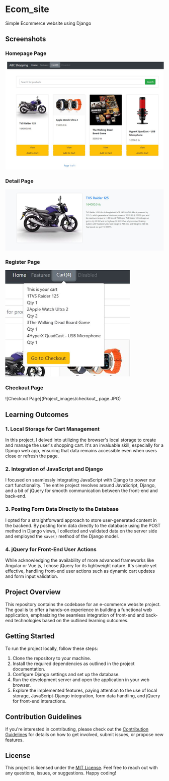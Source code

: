 # Ecom_site
Simple Ecommerce website using Django 
## Screenshots

### Homepage Page
![Landing Page](Project_images/Homepage.JPG)

### Detail Page
![Login Page](Project_images/detail_page.JPG)

### Register Page
![Register Page](Project_images/cart_feature.JPG)

### Checkout Page
![Checkout Page](Project_images/checkout_ page.JPG)



## Learning Outcomes


### 1. Local Storage for Cart Management
In this project, I delved into utilizing the browser's local storage to create and manage the user's shopping cart. It's an invaluable skill, especially for a Django web app, ensuring that data remains accessible even when users close or refresh the page.

### 2. Integration of JavaScript and Django
I focused on seamlessly integrating JavaScript with Django to power our cart functionality. The entire project revolves around JavaScript, Django, and a bit of jQuery for smooth communication between the front-end and back-end. 

### 3. Posting Form Data Directly to the Database
I opted for a straightforward approach to store user-generated content in the backend. By posting form data directly to the database using the POST method in Django views, I collected and validated data on the server side and employed the `save()` method of the Django model.

### 4. jQuery for Front-End User Actions
While acknowledging the availability of more advanced frameworks like Angular or Vue.js, I chose jQuery for its lightweight nature. It's simple yet effective, handling front-end user actions such as dynamic cart updates and form input validation.

## Project Overview

This repository contains the codebase for an e-commerce website project. The goal is to offer a hands-on experience in building a functional web application, emphasizing the seamless integration of front-end and back-end technologies based on the outlined learning outcomes.

## Getting Started

To run the project locally, follow these steps:

1. Clone the repository to your machine.
2. Install the required dependencies as outlined in the project documentation.
3. Configure Django settings and set up the database.
4. Run the development server and open the application in your web browser.
5. Explore the implemented features, paying attention to the use of local storage, JavaScript-Django integration, form data handling, and jQuery for front-end interactions.

## Contribution Guidelines

If you're interested in contributing, please check out the [Contribution Guidelines](CONTRIBUTING.md) for details on how to get involved, submit issues, or propose new features.

## License

This project is licensed under the [MIT License](LICENSE). Feel free to reach out with any questions, issues, or suggestions. Happy coding!
